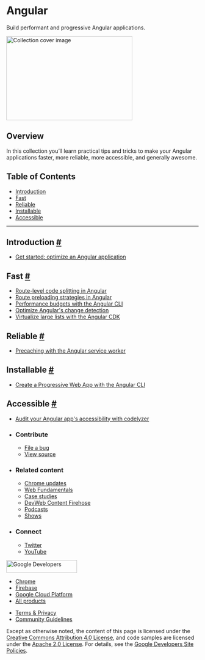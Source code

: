 # Angular

Build performant and progressive Angular applications.

<img src="https://web-dev.imgix.net/image/jxu1OdD7LKOGIDU7jURMpSH2lyK2/8VpJZiVck4X4bBXXGMsU.svg" alt="Collection cover image" class="w-masthead-path__image" width="330" height="220" />

## Overview

In this collection you’ll learn practical tips and tricks to make your Angular applications faster, more reliable, more accessible, and generally awesome.

## Table of Contents

- <a href="#introduction" class="w-path-link">Introduction</a>
- <a href="#fast" class="w-path-link">Fast</a>
- <a href="#reliable" class="w-path-link">Reliable</a>
- <a href="#installable" class="w-path-link">Installable</a>
- <a href="#accessible" class="w-path-link">Accessible</a>

---

## Introduction <a href="#introduction" class="w-headline-link">#</a>

- <a href="/get-started-optimize-angular/" class="w-path-link">Get started: optimize an Angular application</a>

## Fast <a href="#fast" class="w-headline-link">#</a>

- <a href="/route-level-code-splitting-in-angular/" class="w-path-link">Route-level code splitting in Angular</a>
- <a href="/route-preloading-in-angular/" class="w-path-link">Route preloading strategies in Angular</a>
- <a href="/performance-budgets-with-the-angular-cli/" class="w-path-link">Performance budgets with the Angular CLI</a>
- <a href="/faster-angular-change-detection/" class="w-path-link">Optimize Angular's change detection</a>
- <a href="/virtualize-lists-with-angular-cdk/" class="w-path-link">Virtualize large lists with the Angular CDK</a>

## Reliable <a href="#reliable" class="w-headline-link">#</a>

- <a href="/precaching-with-the-angular-service-worker/" class="w-path-link">Precaching with the Angular service worker</a>

## Installable <a href="#installable" class="w-headline-link">#</a>

- <a href="/creating-pwa-with-angular-cli/" class="w-path-link">Create a Progressive Web App with the Angular CLI</a>

## Accessible <a href="#accessible" class="w-headline-link">#</a>

- <a href="/accessible-angular-with-codelyzer/" class="w-path-link">Audit your Angular app's accessibility with codelyzer</a>

- ### Contribute

  - <a href="https://github.com/GoogleChrome/web.dev/issues/new?assignees=&amp;labels=bug&amp;template=bug_report.md&amp;title=" class="w-footer__linkbox-link">File a bug</a>
  - <a href="https://github.com/googlechrome/web.dev" class="w-footer__linkbox-link">View source</a>

- ### Related content

  - <a href="https://blog.chromium.org/" class="w-footer__linkbox-link">Chrome updates</a>
  - <a href="https://developers.google.com/web/" class="w-footer__linkbox-link">Web Fundamentals</a>
  - <a href="https://developers.google.com/web/showcase/" class="w-footer__linkbox-link">Case studies</a>
  - <a href="https://devwebfeed.appspot.com/" class="w-footer__linkbox-link">DevWeb Content Firehose</a>
  - <a href="/podcasts/" class="w-footer__linkbox-link">Podcasts</a>
  - <a href="/shows/" class="w-footer__linkbox-link">Shows</a>

- ### Connect

  - <a href="https://www.twitter.com/ChromiumDev" class="w-footer__linkbox-link">Twitter</a>
  - <a href="https://www.youtube.com/user/ChromeDevelopers" class="w-footer__linkbox-link">YouTube</a>

<a href="https://developers.google.com/" class="w-footer__utility-logo-link"><img src="/images/lockup-color.png" alt="Google Developers" class="w-footer__utility-logo" width="185" height="33" /></a>

- <a href="https://developer.chrome.com/" class="w-footer__utility-link">Chrome</a>
- <a href="https://firebase.google.com/" class="w-footer__utility-link">Firebase</a>
- <a href="https://cloud.google.com/" class="w-footer__utility-link">Google Cloud Platform</a>
- <a href="https://developers.google.com/products" class="w-footer__utility-link">All products</a>

<!-- -->

- <a href="https://policies.google.com/" class="w-footer__utility-link">Terms &amp; Privacy</a>
- <a href="/community-guidelines/" class="w-footer__utility-link">Community Guidelines</a>

Except as otherwise noted, the content of this page is licensed under the [Creative Commons Attribution 4.0 License](https://creativecommons.org/licenses/by/4.0/), and code samples are licensed under the [Apache 2.0 License](https://www.apache.org/licenses/LICENSE-2.0). For details, see the [Google Developers Site Policies](https://developers.google.com/terms/site-policies).
